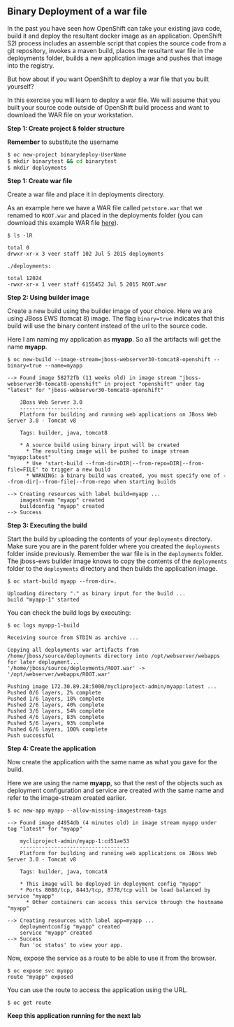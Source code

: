 ## Binary Deployment of a war file

In the past you have seen how OpenShift can take your existing java code, build it and deploy the resultant docker image as an application. OpenShift S2I process includes an assemble script that copies the source code from a git repository, invokes a maven build, places the resultant war file in the deployments folder, builds a new application image and pushes that image into the registry.

But how about if you want OpenShift to deploy a war file that you built yourself?

In this exercise you will learn to deploy a war file. We will assume that you built your source code outside of OpenShift build process and want to download the WAR file on your workstation.

**Step 1: Create project & folder structure**

**Remember** to substitute the username

```sh
$ oc new-project binarydeploy-UserName
$ mkdir binarytest && cd binarytest
$ mkdir deployments
```

**Step 1: Create war file**

Create a war file and place it in deployments directory.

As an example here we have a WAR file called `petstore.war` that we renamed to `ROOT.war` and placed in the deployments folder (you can download this example WAR file [here](https://raw.githubusercontent.com/VeerMuchandi/ps/master/deployments/ROOT.war)).

```
$ ls -lR

total 0
drwxr-xr-x 3 veer staff 102 Jul 5 2015 deployments

./deployments:

total 12024
-rwxr-xr-x 1 veer staff 6155452 Jul 5 2015 ROOT.war
```

**Step 2: Using builder image**

Create a new build using the builder image of your choice. Here we are using JBoss EWS (tomcat 8) image. The flag `binary=true` indicates that this build will use the binary content instead of the url to the source code.

Here I am naming my application as **myapp**. So all the artifacts will get the name **myapp**.

```
$ oc new-build --image-stream=jboss-webserver30-tomcat8-openshift --binary=true --name=myapp

--> Found image 58272fb (11 weeks old) in image stream "jboss-webserver30-tomcat8-openshift" in project "openshift" under tag "latest" for "jboss-webserver30-tomcat8-openshift"

    JBoss Web Server 3.0
    --------------------
    Platform for building and running web applications on JBoss Web Server 3.0 - Tomcat v8

    Tags: builder, java, tomcat8

    * A source build using binary input will be created
      * The resulting image will be pushed to image stream "myapp:latest"
      * Use 'start-build --from-dir=DIR|--from-repo=DIR|--from-file=FILE' to trigger a new build
      * WARNING: a binary build was created, you must specify one of --from-dir|--from-file|--from-repo when starting builds

--> Creating resources with label build=myapp ...
    imagestream "myapp" created
    buildconfig "myapp" created
--> Success
```
**Step 3: Executing the build**

Start the build by uploading the contents of your `deployments` directory. Make sure you are in the parent folder where you created the `deployments` folder inside previously. Remember the war file is in the `deployments` folder. The jboss-ews builder image knows to copy the contents of the `deployments` folder to the `deployments` directory and then builds the application image.

```
$ oc start-build myapp --from-dir=.

Uploading directory "." as binary input for the build ...
build "myapp-1" started
```

You can check the build logs by executing:

```
$ oc logs myapp-1-build

Receiving source from STDIN as archive ...

Copying all deployments war artifacts from /home/jboss/source/deployments directory into /opt/webserver/webapps for later deployment...
'/home/jboss/source/deployments/ROOT.war' -> '/opt/webserver/webapps/ROOT.war'

Pushing image 172.30.89.28:5000/mycliproject-admin/myapp:latest ...
Pushed 0/6 layers, 2% complete
Pushed 1/6 layers, 18% complete
Pushed 2/6 layers, 40% complete
Pushed 3/6 layers, 54% complete
Pushed 4/6 layers, 83% complete
Pushed 5/6 layers, 93% complete
Pushed 6/6 layers, 100% complete
Push successful
```

**Step 4: Create the application**

Now create the application with the same name as what you gave for the build.

Here we are using the name **myapp**, so that the rest of the objects such as deployment configuration and service are created with the same name and refer to the image-stream created earlier.

```
$ oc new-app myapp --allow-missing-imagestream-tags

--> Found image d4954db (4 minutes old) in image stream myapp under tag "latest" for "myapp"

    mycliproject-admin/myapp-1:cd51ae53
    -----------------------------------
    Platform for building and running web applications on JBoss Web Server 3.0 - Tomcat v8

    Tags: builder, java, tomcat8

    * This image will be deployed in deployment config "myapp"
    * Ports 8080/tcp, 8443/tcp, 8778/tcp will be load balanced by service "myapp"
      * Other containers can access this service through the hostname "myapp"

--> Creating resources with label app=myapp ...
    deploymentconfig "myapp" created
    service "myapp" created
--> Success
    Run 'oc status' to view your app.
```

Now, expose the service as a route to be able to use it from the browser.

```
$ oc expose svc myapp
route "myapp" exposed
```

You can use the route to access the application using the URL.

```
$ oc get route
```

**Keep this application running for the next lab**
